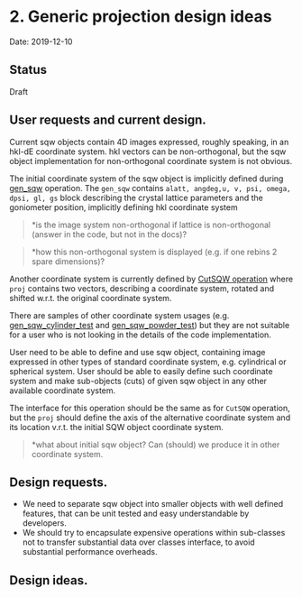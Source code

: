 

# 2. Generic projection design ideas

Date: 2019-12-10

## Status

Draft

## User requests and current design.

 Current sqw objects contain 4D images expressed, roughly speaking, in an hkl-dE coordinate system.
 hkl vectors can be non-orthogonal, but the sqw object implementation for non-orthogonal coordinate system is not
 obvious. 
 
 The initial coordinate system of the sqw object is implicitly defined during [gen_sqw](http://horace.isis.rl.ac.uk/Generating_SQW_files)
 operation. The `gen_sqw` contains `alatt, angdeg,u, v, psi, omega, dpsi, gl, gs` block
 describing the crystal lattice parameters and the goniometer position, implicitly defining hkl coordinate system 

 > *is the image system non-orthogonal if lattice is non-orthogonal (answer in the code, but not in the docs)?

 > *how this non-orthogonal system is displayed (e.g. if one rebins 2 spare dimensions)?
 
 Another coordinate system is currently defined by [CutSQW operation](http://horace.isis.rl.ac.uk/Manipulating_and_extracting_data_from_SQW_files_and_objects)
 where `proj` contains two vectors, describing a coordinate system, rotated and shifted w.r.t. the original coordinate system.

 There are samples of other coordinate system usages (e.g. [gen_sqw_cylinder_test](https://github.com/pace-neutrons/Horace/blob/master/horace_core/gen_sqw_cylinder_test.m) 
 and [gen_sqw_powder_test](https://github.com/pace-neutrons/Horace/blob/master/horace_core/gen_sqw_powder_test.m))
 but they are not suitable for a user who is not looking in the details of the code implementation. 
 
 User need to be able to define and use sqw object, containing image expressed in other types of standard coordinate
 system, e.g. cylindrical or spherical system. User should be able to easily define such coordinate system and make
 sub-objects (cuts) of given sqw object in any other available coordinate system.
 
 The interface for this operation should be the same as for `CutSQW` operation, but the `proj` should define the axis of 
 the alternative coordinate system and its location v.r.t. the initial SQW object coordinate system. 
 
 > *what about initial sqw object? Can (should) we produce it in other coordinate system.
 
 

## Design requests.

 - We need to separate sqw object into smaller objects with well defined features, that can be unit tested and easy 
   understandable by developers.
 - We should try to encapsulate expensive operations within sub-classes not to transfer substantial data over
   classes interface, to avoid substantial performance overheads.
 

## Design ideas.

